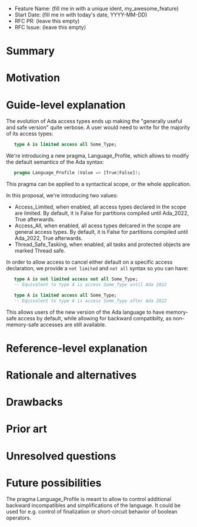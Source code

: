 - Feature Name: (fill me in with a unique ident, my_awesome_feature)
- Start Date: (fill me in with today's date, YYYY-MM-DD)
- RFC PR: (leave this empty)
- RFC Issue: (leave this empty)

Summary
=======


Motivation
==========

Guide-level explanation
=======================

The evolution of Ada access types ends up making the "generally useful and safe
version" quite verbose. A user would need to write for the majority of its
access types:

```Ada
   type A is limited access all Some_Type;
```

We're introducing a new pragma, Language_Profile, which allows to modify the
default semantics of the Ada syntax:

```Ada
   pragma Language_Profile (Value => [True|False]);
```

This pragma can be applied to a syntactical scope, or the whole application.

In this proposal, we're introducing two values:

- Access_Limited, when enabled, all access types declared in the scope are
  limited. By default, it is False for partitions compiled until Ada_2022, True
  afterwards.
- Access_All, when enabled, all acess types delcared in the scope are general
  access types. By default, it is False for partitions compiled until Ada_2022, True
  afterwards.
- Thread_Safe_Tasking, when enabled, all tasks and protected objects are marked
  Thread safe.

In order to allow access to cancel either default on a specific access
declaration, we provide a `not limited` and `not all` syntax so you can have:

```Ada
   type A is not limited access not all Some_Type;
   -- Equivalent to type A is access Some_Type until Ada 2022

   type A is limited access all Some_Type;
   -- Equivalent to type A is access Some_Type after Ada 2022
```

This allows users of the new version of the Ada language to have memory-safe
access by default, while allowing for backward compatibilty, as non-memory-safe
accesses are still available.

Reference-level explanation
===========================

Rationale and alternatives
==========================

Drawbacks
=========

Prior art
=========

Unresolved questions
====================


Future possibilities
====================

The pragma Language_Profile is meant to allow to control additional backward
incompatibles and simplifications of the language. It could be used for e.g.
control of finalization or short-circuit behavior of boolean operators.
